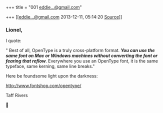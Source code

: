 +++
title = "001 eddie...@gmail.com"

+++
[[eddie...@gmail.com	2013-12-11, 05:14:20 [Source](https://groups.google.com/g/samskrita/c/3TFdg-LQY8g)]]



### Lionel,

  

I quote:

  

" Best of all, OpenType is a truly cross-platform format. ***You can use the same font on Mac or Windows machines without converting the font or fearing that reflow***. Everywhere you use an OpenType font, it is the same typeface, same kerning, same line breaks."

  

  

Here be foundsome light upon the darkness:

  
 <http://www.fontshop.com/opentype/>

  

  

  

  

  

Taff Rivers



